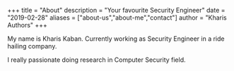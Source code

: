 +++
title = "About"
description = "Your favourite Security Engineer"
date = "2019-02-28"
aliases = ["about-us","about-me","contact"]
author = "Kharis Authors"
+++

My name is Kharis Kaban. Currently working as Security Engineer in a ride hailing company. 

I really passionate doing research in Computer Security field.




